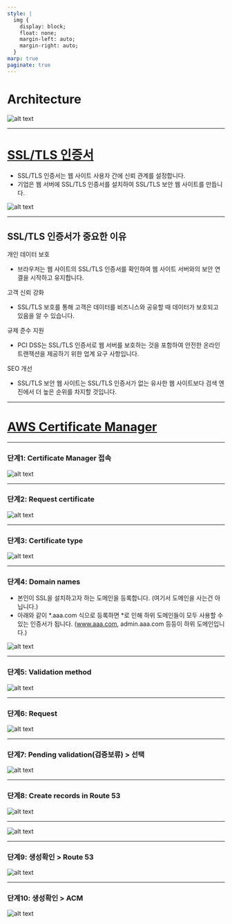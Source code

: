 ```yaml
---
style: |
  img {
    display: block;
    float: none;
    margin-left: auto;
    margin-right: auto;
  }
marp: true
paginate: true
---
```

# Architecture
![alt text](./img/image-224.png)

---
# [SSL/TLS 인증서](https://aws.amazon.com/ko/what-is/ssl-certificate/)
- SSL/TLS 인증서는 웹 사이트 사용자 간에 신뢰 관계를 설정합니다. 
- 기업은 웹 서버에 SSL/TLS 인증서를 설치하여 SSL/TLS 보안 웹 사이트를 만듭니다.

![alt text](./img/image-105.png)

---
## SSL/TLS 인증서가 중요한 이유
개인 데이터 보호
- 브라우저는 웹 사이트의 SSL/TLS 인증서를 확인하여 웹 사이트 서버와의 보안 연결을 시작하고 유지합니다.

고객 신뢰 강화
- SSL/TLS 보호를 통해 고객은 데이터를 비즈니스와 공유할 때 데이터가 보호되고 있음을 알 수 있습니다.

규제 준수 지원
- PCI DSS는 SSL/TLS 인증서로 웹 서버를 보호하는 것을 포함하여 안전한 온라인 트랜잭션을 제공하기 위한 업계 요구 사항입니다. 

SEO 개선
- SSL/TLS 보안 웹 사이트는 SSL/TLS 인증서가 없는 유사한 웹 사이트보다 검색 엔진에서 더 높은 순위를 차지할 것입니다. 
  
---
# [AWS Certificate Manager](https://docs.aws.amazon.com/ko_kr/acm/latest/userguide/acm-overview.html)

---
### 단계1: Certificate Manager 접속
![alt text](./img/image-126.png)

---
### 단계2: Request certificate
![alt text](./img/image-127.png)

---
### 단계3: Certificate type 
![alt text](./img/image-128.png)

---
### 단계4: Domain names
- 본인이 SSL을 설치하고자 하는 도메인을 등록합니다. (여기서 도메인을 사는건 아닙니다.)
- 아래와 같이 *.aaa.com 식으로 등록하면 *로 인해 하위 도메인들이 모두 사용할 수 있는 인증서가 됩니다. (www.aaa.com, admin.aaa.com 등등이 하위 도메인입니다.)

![alt text](./img/image-129.png)

---
### 단계5: Validation method 
![alt text](./img/image-130.png)

---
### 단계6: Request
![alt text](./img/image-131.png)

---
### 단계7: Pending validation(검증보류) > 선택
![alt text](./img/image-132.png)

---
### 단계8: Create records in Route 53
![alt text](./img/image-133.png)

---
![alt text](./img/image-134.png)

---
### 단계9: 생성확인 > Route 53
![alt text](./img/image-135.png)

---
### 단계10: 생성확인 > ACM
![alt text](./img/image-136.png)

